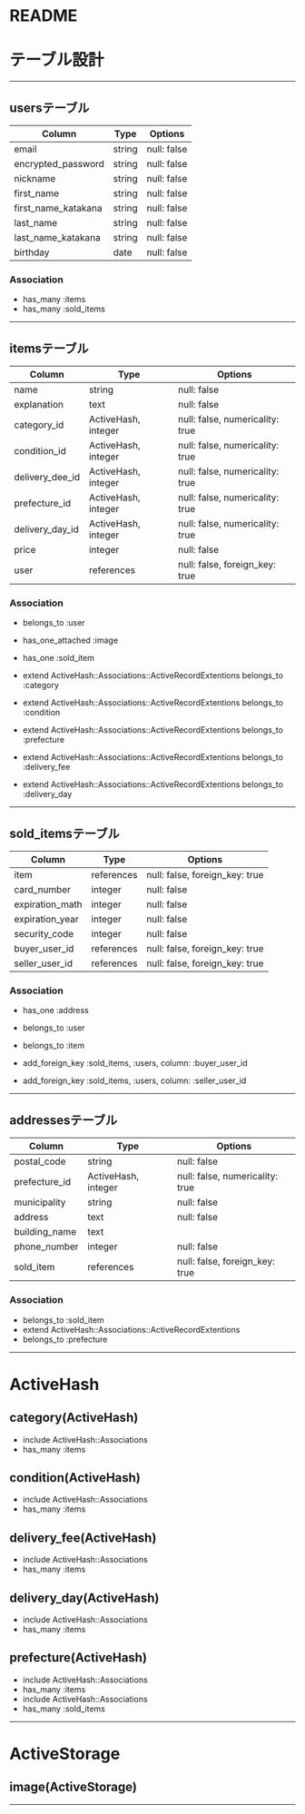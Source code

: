 # README

# テーブル設計
***
## usersテーブル
 
| Column              | Type    | Options     |
| ------------------- | ------- | ----------- |
| email               | string  | null: false |
| encrypted_password  | string  | null: false |
| nickname            | string  | null: false |
| first_name          | string  | null: false |
| first_name_katakana | string  | null: false |
| last_name           | string  | null: false |
| last_name_katakana  | string  | null: false |
| birthday            | date    | null: false |

### Association

- has_many :items
- has_many :sold_items
***
## itemsテーブル

| Column             | Type                | Options                         |
| ------------------ | ------------------- | ------------------------------- |
| name               | string              | null: false                     |
| explanation        | text                | null: false                     |
| category_id        | ActiveHash, integer | null: false, numericality: true |
| condition_id       | ActiveHash, integer | null: false, numericality: true |
| delivery_dee_id    | ActiveHash, integer | null: false, numericality: true |
| prefecture_id      | ActiveHash, integer | null: false, numericality: true |
| delivery_day_id    | ActiveHash, integer | null: false, numericality: true |
| price              | integer             | null: false                     |
| user               | references          | null: false, foreign_key: true  |

### Association
- belongs_to       :user
- has_one_attached :image
- has_one          :sold_item

- extend ActiveHash::Associations::ActiveRecordExtentions
  belongs_to :category
- extend ActiveHash::Associations::ActiveRecordExtentions
  belongs_to :condition 
- extend ActiveHash::Associations::ActiveRecordExtentions
  belongs_to :prefecture
- extend ActiveHash::Associations::ActiveRecordExtentions
  belongs_to :delivery_fee 
- extend ActiveHash::Associations::ActiveRecordExtentions
  belongs_to :delivery_day
***
## sold_itemsテーブル

| Column          | Type                | Options                         |
| --------------- | ------------------- | ------------------------------- |
| item            | references          | null: false, foreign_key: true  |
| card_number     | integer             | null: false                     |
| expiration_math | integer             | null: false                     |
| expiration_year | integer             | null: false                     |
| security_code   | integer             | null: false                     |
| buyer_user_id   | references          | null: false, foreign_key: true  |
| seller_user_id  | references          | null: false, foreign_key: true  |

### Association

- has_one :address
- belongs_to :user
- belongs_to :item

- add_foreign_key :sold_items, :users, column: :buyer_user_id
- add_foreign_key :sold_items, :users, column: :seller_user_id
***
## addressesテーブル
| Column        | Type                | Options                         |
| ------------- | ------------------- | ------------------------------- |
| postal_code   | string              | null: false                     |
| prefecture_id | ActiveHash, integer | null: false, numericality: true |
| municipality  | string              | null: false                     |
| address       | text                | null: false                     |
| building_name | text                |                                 |
| phone_number  | integer             | null: false                     |
| sold_item     | references          | null: false, foreign_key: true  |

### Association

- belongs_to :sold_item
- extend ActiveHash::Associations::ActiveRecordExtentions
- belongs_to :prefecture
***
# ActiveHash

## category(ActiveHash)
- include ActiveHash::Associations
- has_many :items
## condition(ActiveHash)
- include ActiveHash::Associations
- has_many :items
## delivery_fee(ActiveHash)
- include ActiveHash::Associations
- has_many :items
## delivery_day(ActiveHash)
- include ActiveHash::Associations
- has_many :items
## prefecture(ActiveHash)
- include ActiveHash::Associations
- has_many :items
- include ActiveHash::Associations
- has_many :sold_items
***
# ActiveStorage

## image(ActiveStorage)
***